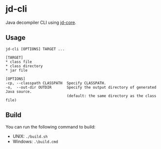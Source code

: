 jd-cli
======

Java decompiler CLI using [jd-core](https://github.com/java-decompiler/jd-core).

Usage
-----

```
jd-cli [OPTIONS] TARGET ...

[TARGET]
* class file
* class directory
* jar file

[OPTIONS]
-cp, --classpath CLASSPATH  Specify CLASSPATH.
-o,  --out-dir OUTDIR       Specify the output directory of generated Java source.
                            (default: the same directory as the class file)
```

Build
-----

You can run the following command to build:

* UNIX: `./build.sh`
* Windows: `.\build.cmd`
